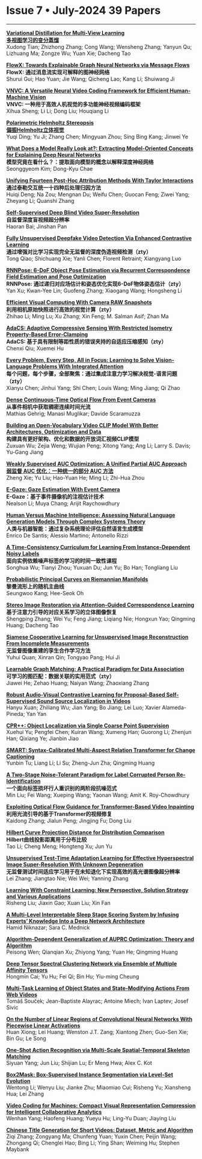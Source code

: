 # Issue 7 • July-2024 39 Papers
 
****

**[Variational Distillation for Multi-View Learning](https://ieeexplore.ieee.org/document/10372503/)**  
**[多视图学习的变分蒸馏](https://mp.weixin.qq.com/s/2nuA6uyTNiy8DMTJs4ye9w)**   
Xudong Tian; Zhizhong Zhang; Cong Wang; Wensheng Zhang; Yanyun Qu; Lizhuang Ma; Zongze Wu; Yuan Xie; Dacheng Tao  

**[FlowX: Towards Explainable Graph Neural Networks via Message Flows](https://ieeexplore.ieee.org/document/10374255/)**  
**FlowX: 通过消息流实现可解释的图神经网络**   
Shurui Gui; Hao Yuan; Jie Wang; Qicheng Lao; Kang Li; Shuiwang Ji  

**[VNVC: A Versatile Neural Video Coding Framework for Efficient Human-Machine Vision](https://ieeexplore.ieee.org/document/10411051/)**  
**VNVC: 一种用于高效人机视觉的多功能神经视频编码框架**  
Xihua Sheng; Li Li; Dong Liu; Houqiang Li  

**[Polarimetric Helmholtz Stereopsis](https://ieeexplore.ieee.org/document/10414400/)**  
**[偏振Helmholtz立体视觉](https://mp.weixin.qq.com/s/qtFNfkbIeimGjd0ufwFa3A)**  
Yuqi Ding; Yu Ji; Zhang Chen; Mingyuan Zhou; Sing Bing Kang; Jinwei Ye  

**[What Does a Model Really Look at?: Extracting Model-Oriented Concepts for Explaining Deep Neural Networks](https://ieeexplore.ieee.org/document/10412652/)**  
**模型究竟在看什么？：提取面向模型的概念以解释深度神经网络**  
Seonggyeom Kim; Dong-Kyu Chae  

**[Unifying Fourteen Post-Hoc Attribution Methods With Taylor Interactions](https://ieeexplore.ieee.org/document/10414149/)**  
**通过泰勒交互统一十四种后处理归因方法**  
Huiqi Deng; Na Zou; Mengnan Du; Weifu Chen; Guocan Feng; Ziwei Yang; Zheyang Li; Quanshi Zhang  

**[Self-Supervised Deep Blind Video Super-Resolution](https://ieeexplore.ieee.org/document/10428075/)**  
**自监督深度盲视频超分辨率**  
Haoran Bai; Jinshan Pan  

**[Fully Unsupervised Deepfake Video Detection Via Enhanced Contrastive Learning](https://ieeexplore.ieee.org/document/10411047/)**  
**通过增强对比学习实现完全无监督的深度伪造视频检测（zty）**  
Tong Qiao; Shichuang Xie; Yanli Chen; Florent Retraint; Xiangyang Luo  

**[RNNPose: 6-DoF Object Pose Estimation via Recurrent Correspondence Field Estimation and Pose Optimization](https://ieeexplore.ieee.org/document/10416758/)**  
**RNNPose: 通过递归对应场估计和姿态优化实现6-DoF物体姿态估计（zty）**  
Yan Xu; Kwan-Yee Lin; Guofeng Zhang; Xiaogang Wang; Hongsheng Li  

**[Efficient Visual Computing With Camera RAW Snapshots](https://ieeexplore.ieee.org/document/10415533/)**  
**利用相机原始快照进行高效的视觉计算（zty）**  
Zhihao Li; Ming Lu; Xu Zhang; Xin Feng; M. Salman Asif; Zhan Ma  

**[AdaCS: Adaptive Compressive Sensing With Restricted Isometry Property-Based Error-Clamping](https://ieeexplore.ieee.org/document/10412658/)**  
**AdaCS: 基于具有限制等距性质的错误夹持的自适应压缩感知（zty）**  
Chenxi Qiu; Xuemei Hu  

**[Every Problem, Every Step, All in Focus: Learning to Solve Vision-Language Problems With Integrated Attention](https://ieeexplore.ieee.org/document/10412655/)**  
**每个问题，每个步骤，全部聚焦：通过集成注意力学习解决视觉-语言问题（zty）**  
Xianyu Chen; Jinhui Yang; Shi Chen; Louis Wang; Ming Jiang; Qi Zhao  

**[Dense Continuous-Time Optical Flow From Event Cameras](https://ieeexplore.ieee.org/document/10419040/)**  
**从事件相机中获取稠密连续时间光流**  
Mathias Gehrig; Manasi Muglikar; Davide Scaramuzza  

**[Building an Open-Vocabulary Video CLIP Model With Better Architectures, Optimization and Data](https://ieeexplore.ieee.org/document/10412661/)**  
**构建具有更好架构、优化和数据的开放词汇视频CLIP模型**  
Zuxuan Wu; Zejia Weng; Wujian Peng; Xitong Yang; Ang Li; Larry S. Davis; Yu-Gang Jiang  

**[Weakly Supervised AUC Optimization: A Unified Partial AUC Approach](https://ieeexplore.ieee.org/document/10413526/)**  
**[弱监督 AUC 优化：一种统一的部分 AUC 方法](https://mp.weixin.qq.com/s/C4g-Z3gkbvh51_zPDL344w)**   
Zheng Xie; Yu Liu; Hao-Yuan He; Ming Li; Zhi-Hua Zhou  

**[E-Gaze: Gaze Estimation With Event Camera](https://ieeexplore.ieee.org/document/10416378/)**  
**E-Gaze：基于事件摄像机的注视估计技术**  
Nealson Li; Muya Chang; Arijit Raychowdhury  

**[Human Versus Machine Intelligence: Assessing Natural Language Generation Models Through Complex Systems Theory](https://ieeexplore.ieee.org/document/10413606/)**  
**人类与机器智能：通过复杂系统理论评估自然语言生成模型**  
Enrico De Santis; Alessio Martino; Antonello Rizzi  

**[A Time-Consistency Curriculum for Learning From Instance-Dependent Noisy Labels](https://ieeexplore.ieee.org/document/10418893/)**  
**面向实例依赖噪声标签的学习的时间一致性课程**  
Songhua Wu; Tianyi Zhou; Yuxuan Du; Jun Yu; Bo Han; Tongliang Liu  

**[Probabilistic Principal Curves on Riemannian Manifolds](https://ieeexplore.ieee.org/document/10413614/)**  
**黎曼流形上的随机主曲线**  
Seungwoo Kang; Hee-Seok Oh  

**[Stereo Image Restoration via Attention-Guided Correspondence Learning](https://ieeexplore.ieee.org/document/10412659/)**  
**基于注意力引导的对应关系学习的立体图像恢复**  
Shengping Zhang; Wei Yu; Feng Jiang; Liqiang Nie; Hongxun Yao; Qingming Huang; Dacheng Tao  

**[Siamese Cooperative Learning for Unsupervised Image Reconstruction From Incomplete Measurements](https://ieeexplore.ieee.org/document/10415211/)**  
**无监督图像重建的孪生合作学习方法**   
Yuhui Quan; Xinran Qin; Tongyao Pang; Hui Ji  

**[Learnable Graph Matching: A Practical Paradigm for Data Association](https://ieeexplore.ieee.org/document/10423205/)**  
**可学习的图匹配：数据关联的实用范式（zty）**  
Jiawei He; Zehao Huang; Naiyan Wang; Zhaoxiang Zhang  

**[Robust Audio-Visual Contrastive Learning for Proposal-Based Self-Supervised Sound Source Localization in Videos](https://ieeexplore.ieee.org/document/10423816/)**  
Hanyu Xuan; Zhiliang Wu; Jian Yang; Bo Jiang; Lei Luo; Xavier Alameda-Pineda; Yan Yan  

**[CPR++: Object Localization via Single Coarse Point Supervision](https://ieeexplore.ieee.org/document/10419178/)**  
Xuehui Yu; Pengfei Chen; Kuiran Wang; Xumeng Han; Guorong Li; Zhenjun Han; Qixiang Ye; Jianbin Jiao  

**[SMART: Syntax-Calibrated Multi-Aspect Relation Transformer for Change Captioning](https://ieeexplore.ieee.org/document/10433795/)**  
Yunbin Tu; Liang Li; Li Su; Zheng-Jun Zha; Qingming Huang  

**[A Two-Stage Noise-Tolerant Paradigm for Label Corrupted Person Re-Identification](https://ieeexplore.ieee.org/document/10419038/)**  
**一个面向标签损坏行人重识别的两阶段抗噪范式**   
Min Liu; Fei Wang; Xueping Wang; Yaonan Wang; Amit K. Roy-Chowdhury  

**[Exploiting Optical Flow Guidance for Transformer-Based Video Inpainting](https://ieeexplore.ieee.org/document/10418551/)**  
**利用光流引导的基于Transformer的视频修复**  
Kaidong Zhang; Jialun Peng; Jingjing Fu; Dong Liu  

**[Hilbert Curve Projection Distance for Distribution Comparison](https://ieeexplore.ieee.org/document/10428036/)**  
**Hilbert曲线投影距离用于分布比较**  
Tao Li; Cheng Meng; Hongteng Xu; Jun Yu  

**[Unsupervised Test-Time Adaptation Learning for Effective Hyperspectral Image Super-Resolution With Unknown Degeneration](https://ieeexplore.ieee.org/document/10420496/)**  
**无监督测试时间适应学习用于在未知退化下实现高效的高光谱图像超分辨率**  
Lei Zhang; Jiangtao Nie; Wei Wei; Yanning Zhang  

**[Learning With Constraint Learning: New Perspective, Solution Strategy and Various Applications](https://ieeexplore.ieee.org/document/10430445/)**  
Risheng Liu; Jiaxin Gao; Xuan Liu; Xin Fan  

**[A Multi-Level Interpretable Sleep Stage Scoring System by Infusing Experts’ Knowledge Into a Deep Network Architecture](https://ieeexplore.ieee.org/document/10436701/)**  
Hamid Niknazar; Sara C. Mednick  

**[Algorithm-Dependent Generalization of AUPRC Optimization: Theory and Algorithm](https://ieeexplore.ieee.org/document/10422838/)**  
Peisong Wen; Qianqian Xu; Zhiyong Yang; Yuan He; Qingming Huang  

**[Deep Tensor Spectral Clustering Network via Ensemble of Multiple Affinity Tensors](https://ieeexplore.ieee.org/document/10420464/)**  
Hongmin Cai; Yu Hu; Fei Qi; Bin Hu; Yiu-ming Cheung  

**[Multi-Task Learning of Object States and State-Modifying Actions From Web Videos](https://ieeexplore.ieee.org/document/10420504/)**  
Tomáš Souček; Jean-Baptiste Alayrac; Antoine Miech; Ivan Laptev; Josef Sivic  

**[On the Number of Linear Regions of Convolutional Neural Networks With Piecewise Linear Activations](https://ieeexplore.ieee.org/document/10418534/)**  
Huan Xiong; Lei Huang; Wenston J.T. Zang; Xiantong Zhen; Guo-Sen Xie; Bin Gu; Le Song  

**[One-Shot Action Recognition via Multi-Scale Spatial-Temporal Skeleton Matching](https://ieeexplore.ieee.org/document/10428035/)**  
Siyuan Yang; Jun Liu; Shijian Lu; Er Meng Hwa; Alex C. Kot  

**[Box2Mask: Box-Supervised Instance Segmentation via Level-Set Evolution](https://ieeexplore.ieee.org/document/10423160/)**  
Wentong Li; Wenyu Liu; Jianke Zhu; Miaomiao Cui; Risheng Yu; Xiansheng Hua; Lei Zhang  

**[Video Coding for Machines: Compact Visual Representation Compression for Intelligent Collaborative Analytics](https://ieeexplore.ieee.org/document/10440522/)**  
Wenhan Yang; Haofeng Huang; Yueyu Hu; Ling-Yu Duan; Jiaying Liu  

**[Chinese Title Generation for Short Videos: Dataset, Metric and Algorithm](https://ieeexplore.ieee.org/document/10436633/)**  
Ziqi Zhang; Zongyang Ma; Chunfeng Yuan; Yuxin Chen; Peijin Wang; Zhongang Qi; Chenglei Hao; Bing Li; Ying Shan; Weiming Hu; Stephen Maybank  
